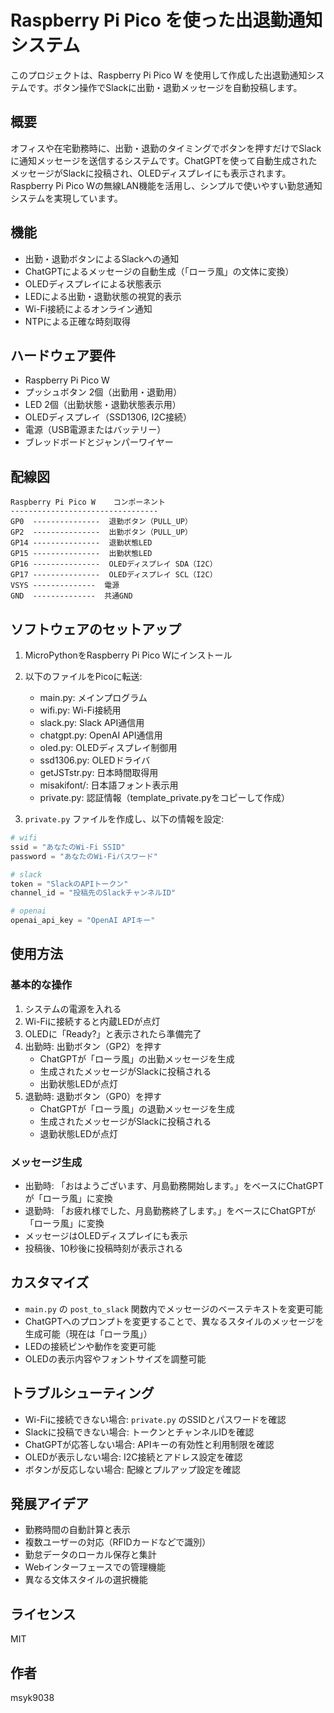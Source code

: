 # Raspberry Pi Pico を使った出退勤通知システム

このプロジェクトは、Raspberry Pi Pico W を使用して作成した出退勤通知システムです。ボタン操作でSlackに出勤・退勤メッセージを自動投稿します。

## 概要

オフィスや在宅勤務時に、出勤・退勤のタイミングでボタンを押すだけでSlackに通知メッセージを送信するシステムです。ChatGPTを使って自動生成されたメッセージがSlackに投稿され、OLEDディスプレイにも表示されます。Raspberry Pi Pico Wの無線LAN機能を活用し、シンプルで使いやすい勤怠通知システムを実現しています。

## 機能

- 出勤・退勤ボタンによるSlackへの通知
- ChatGPTによるメッセージの自動生成（「ローラ風」の文体に変換）
- OLEDディスプレイによる状態表示
- LEDによる出勤・退勤状態の視覚的表示
- Wi-Fi接続によるオンライン通知
- NTPによる正確な時刻取得

## ハードウェア要件

- Raspberry Pi Pico W
- プッシュボタン 2個（出勤用・退勤用）
- LED 2個（出勤状態・退勤状態表示用）
- OLEDディスプレイ（SSD1306, I2C接続）
- 電源（USB電源またはバッテリー）
- ブレッドボードとジャンパーワイヤー

## 配線図

```
Raspberry Pi Pico W    コンポーネント
---------------------------------
GP0  ---------------  退勤ボタン（PULL_UP）
GP2  ---------------  出勤ボタン（PULL_UP）
GP14 ---------------  退勤状態LED
GP15 ---------------  出勤状態LED
GP16 ---------------  OLEDディスプレイ SDA（I2C）
GP17 ---------------  OLEDディスプレイ SCL（I2C）
VSYS --------------  電源
GND  --------------  共通GND
```

## ソフトウェアのセットアップ

1. MicroPythonをRaspberry Pi Pico Wにインストール
2. 以下のファイルをPicoに転送:
   - main.py: メインプログラム
   - wifi.py: Wi-Fi接続用
   - slack.py: Slack API通信用
   - chatgpt.py: OpenAI API通信用
   - oled.py: OLEDディスプレイ制御用
   - ssd1306.py: OLEDドライバ
   - getJSTstr.py: 日本時間取得用
   - misakifont/: 日本語フォント表示用
   - private.py: 認証情報（template_private.pyをコピーして作成）

3. `private.py` ファイルを作成し、以下の情報を設定:
```python
# wifi
ssid = "あなたのWi-Fi SSID"
password = "あなたのWi-Fiパスワード"

# slack
token = "SlackのAPIトークン"
channel_id = "投稿先のSlackチャンネルID"

# openai
openai_api_key = "OpenAI APIキー"
```

## 使用方法

### 基本的な操作
1. システムの電源を入れる
2. Wi-Fiに接続すると内蔵LEDが点灯
3. OLEDに「Ready?」と表示されたら準備完了
4. 出勤時: 出勤ボタン（GP2）を押す
   - ChatGPTが「ローラ風」の出勤メッセージを生成
   - 生成されたメッセージがSlackに投稿される
   - 出勤状態LEDが点灯
5. 退勤時: 退勤ボタン（GP0）を押す
   - ChatGPTが「ローラ風」の退勤メッセージを生成
   - 生成されたメッセージがSlackに投稿される
   - 退勤状態LEDが点灯

### メッセージ生成
- 出勤時: 「おはようございます、月島勤務開始します。」をベースにChatGPTが「ローラ風」に変換
- 退勤時: 「お疲れ様でした、月島勤務終了します。」をベースにChatGPTが「ローラ風」に変換
- メッセージはOLEDディスプレイにも表示
- 投稿後、10秒後に投稿時刻が表示される

## カスタマイズ

- `main.py` の `post_to_slack` 関数内でメッセージのベーステキストを変更可能
- ChatGPTへのプロンプトを変更することで、異なるスタイルのメッセージを生成可能（現在は「ローラ風」）
- LEDの接続ピンや動作を変更可能
- OLEDの表示内容やフォントサイズを調整可能

## トラブルシューティング

- Wi-Fiに接続できない場合: `private.py` のSSIDとパスワードを確認
- Slackに投稿できない場合: トークンとチャンネルIDを確認
- ChatGPTが応答しない場合: APIキーの有効性と利用制限を確認
- OLEDが表示しない場合: I2C接続とアドレス設定を確認
- ボタンが反応しない場合: 配線とプルアップ設定を確認

## 発展アイデア

- 勤務時間の自動計算と表示
- 複数ユーザーの対応（RFIDカードなどで識別）
- 勤怠データのローカル保存と集計
- Webインターフェースでの管理機能
- 異なる文体スタイルの選択機能

## ライセンス

MIT

## 作者

msyk9038

